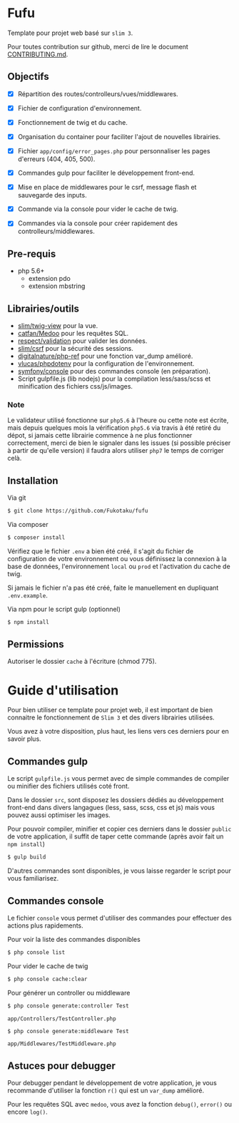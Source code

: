 # Fufu

Template pour projet web basé sur `slim 3`.

Pour toutes contribution sur github, merci de lire le document [CONTRIBUTING.md](https://github.com/Fukotaku/fufu/blob/master/CONTRIBUTING.md).


## Objectifs

- [x] Répartition des routes/controlleurs/vues/middlewares.
- [x] Fichier de configuration d'environnement.
- [x] Fonctionnement de twig et du cache.
- [x] Organisation du container pour faciliter l'ajout de nouvelles librairies.
- [x] Fichier `app/config/error_pages.php` pour personnaliser les pages d'erreurs (404, 405, 500).
- [x] Commandes gulp pour faciliter le développement front-end.
- [x] Mise en place de middlewares pour le csrf, message flash et sauvegarde des inputs.
- [x] Commande via la console pour vider le cache de twig.
- [x] Commandes via la console pour créer rapidement des controlleurs/middlewares.


## Pre-requis

- php 5.6+
  - extension pdo
  - extension mbstring  


## Librairies/outils

- [slim/twig-view](https://github.com/slimphp/Twig-View) pour la vue.
- [catfan/Medoo](https://github.com/catfan/Medoo) pour les requêtes SQL.
- [respect/validation](https://github.com/Respect/Validation) pour valider les données.
- [slim/csrf](https://github.com/slimphp/Slim-Csrf) pour la sécurité des sessions.
- [digitalnature/php-ref](https://github.com/digitalnature/php-ref) pour une fonction var_dump amélioré.
- [vlucas/phpdotenv](https://github.com/vlucas/phpdotenv) pour la configuration de l'environnement.
- [symfony/console](https://github.com/symfony/console) pour des commandes console (en préparation).
- Script gulpfile.js (lib nodejs) pour la compilation less/sass/scss et minification des fichiers css/js/images.


### Note

Le validateur utilisé fonctionne sur `php5.6` à l'heure ou cette note est écrite, mais depuis quelques mois la vérification `php5.6` via travis à été retiré du dépot, si jamais cette librairie commence à ne plus fonctionner correctement, merci de bien le signaler dans les issues (si possible préciser à partir de qu'elle version) il faudra alors utiliser `php7` le temps de corriger celà.


## Installation

Via git

``` bash
$ git clone https://github.com/Fukotaku/fufu
```

Via composer

``` bash
$ composer install
```

Vérifiez que le fichier `.env` a bien été créé, il s'agit du fichier de configuration de votre environnement ou vous définissez la connexion à la base de données, l'environnement `local` ou `prod` et l'activation du cache de twig.

Si jamais le fichier n'a pas été créé, faite le manuellement en dupliquant `.env.example`.

Via npm pour le script gulp (optionnel)

``` bash
$ npm install
```


## Permissions

Autoriser le dossier `cache` à l'écriture (chmod 775).


# Guide d'utilisation

Pour bien utiliser ce template pour projet web, il est important de bien connaitre le fonctionnement de `Slim 3` et des divers librairies utilisées.

Vous avez à votre disposition, plus haut, les liens vers ces derniers pour en savoir plus.


## Commandes gulp

Le script `gulpfile.js` vous permet avec de simple commandes de compiler ou minifier des fichiers utilisés coté front.

Dans le dossier `src`, sont disposez les dossiers dédiés au développement front-end dans divers langagues (less, sass, scss, css et js) mais vous pouvez aussi optimiser les images.

Pour pouvoir compiler, minifier et copier ces derniers dans le dossier `public` de votre application, il suffit de taper cette commande (après avoir fait un `npm install`)

``` bash
$ gulp build
```

D'autres commandes sont disponibles, je vous laisse regarder le script pour vous familiarisez.


## Commandes console

Le fichier `console` vous permet d'utiliser des commandes pour effectuer des actions plus rapidements.

Pour voir la liste des commandes disponibles

``` bash
$ php console list
```

Pour vider le cache de twig

``` bash
$ php console cache:clear
```

Pour générer un controller ou middleware

``` bash
$ php console generate:controller Test
```
`app/Controllers/TestController.php`

``` bash
$ php console generate:middleware Test
```
`app/Middlewares/TestMiddleware.php`


## Astuces pour debugger

Pour debugger pendant le développement de votre application, je vous recommande d'utiliser la fonction `r()` qui est un `var_dump` amélioré.

Pour les requêtes SQL avec `medoo`, vous avez la fonction `debug()`, `error()` ou encore `log()`.
